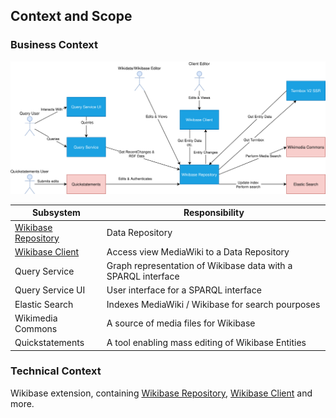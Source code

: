 ## Context and Scope

### Business Context

![Overall Context](./diagrams/03-business-context.drawio.svg)

| Subsystem                                                             | Responsibility                                                |
| --------------------------------------------------------------------- | ------------------------------------------------------------- |
| [Wikibase Repository](./../WikibaseRepo/01-Introduction_and_Goals.md) | Data Repository                                               |
| [Wikibase Client](./../WikibaseClient/01-Introduction_and_Goals.md)   | Access view MediaWiki to a Data Repository                    |
| Query Service                                                         | Graph representation of Wikibase data with a SPARQL interface |
| Query Service UI                                                      | User interface for a SPARQL interface                         |
| Elastic Search                                                        | Indexes MediaWiki / Wikibase for search pourposes             |
| Wikimedia Commons                                                     | A source of media files for Wikibase                          |
| Quickstatements                                                       | A tool enabling mass editing of Wikibase Entities             |

### Technical Context

Wikibase extension, containing [Wikibase Repository](../WikibaseRepo/01-Introduction_and_Goals.md), [Wikibase Client](../WikibaseClient/01-Introduction_and_Goals.md) and more.
